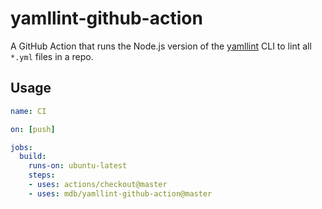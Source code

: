 # yamllint-github-action

A GitHub Action that runs the Node.js version of the [yamllint](https://www.npmjs.com/package/yaml-lint) CLI to lint all `*.yml` files in a repo.

## Usage

```yml
name: CI

on: [push]

jobs:
  build:
    runs-on: ubuntu-latest
    steps:
    - uses: actions/checkout@master
    - uses: mdb/yamllint-github-action@master
```
